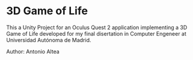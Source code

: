# 3D Game of Life

This a Unity Project for an Oculus Quest 2 application implementing a 3D Game of Life developed for my final disertation in Computer Engeneer at Universidad Autónoma de Madrid.

Author: Antonio Altea
